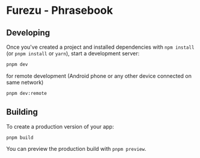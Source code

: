 # Furezu - Phrasebook

## Developing

Once you've created a project and installed dependencies with `npm install` (or `pnpm install` or `yarn`), start a development server:

```bash
pnpm dev
```

for remote development (Android phone or any other device connected on same network)

```bash
pnpm dev:remote
```

## Building

To create a production version of your app:

```bash
pnpm build
```

You can preview the production build with `pnpm preview`.
